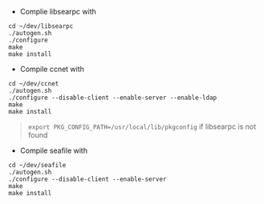 - Complie libsearpc with

```
cd ~/dev/libsearpc
./autogen.sh
./configure
make
make install
```
- Compile ccnet with

```
cd ~/dev/ccnet
./autogen.sh
./configure --disable-client --enable-server --enable-ldap
make
make install
```

> `export PKG_CONFIG_PATH=/usr/local/lib/pkgconfig` if libsearpc is not found

- Compile seafile with

```
cd ~/dev/seafile
./autogen.sh
./configure --disable-client --enable-server
make
make install
```
